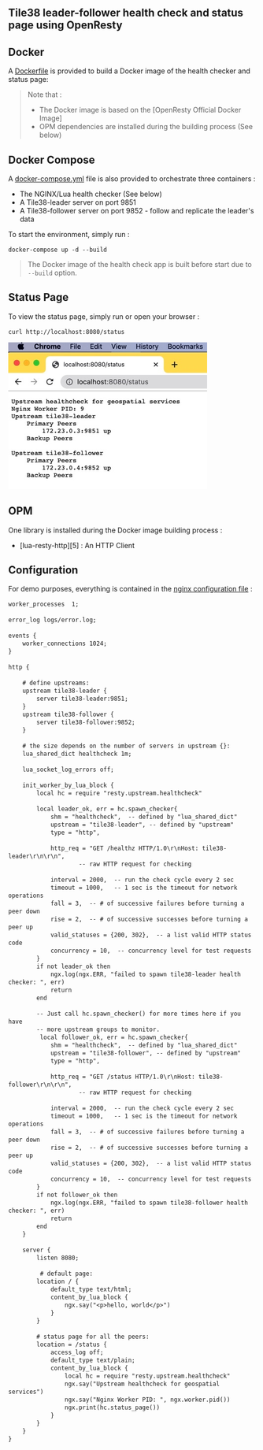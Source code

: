 ## Tile38 leader-follower health check and status page using OpenResty


Docker
------

A [Dockerfile](Dockerfile) is provided to build a Docker image of the health checker and status page:

> Note that :
> * The Docker image is based on the [OpenResty Official Docker Image]
> * OPM dependencies are installed during the building process (See below)


Docker Compose
--------------

A [docker-compose.yml](docker-compose.yml) file is also provided to orchestrate
three containers :

* The NGINX/Lua health checker (See below)
* A Tile38-leader server on port 9851
* A Tile38-follower server on port 9852 -  follow and replicate the leader's data


To start the environment, simply run :

```shell
docker-compose up -d --build
```

> The Docker image of the health check app is built before start due to `--build` option.

Status Page
---
To view the status page,  simply run or open your browser :

```shell
curl http://localhost:8080/status
```
![status page](7EED6F2B-2F0E-4DF5-A228-EC3B0FA655D3_4_5005_c.jpeg?raw=true "Status page showing peers")


OPM
---

One library is installed during the Docker image building process :

* [lua-resty-http][5] : An HTTP Client


Configuration
-------------

For demo purposes, everything is contained in the [nginx configuration file](conf/nginx.conf) :

```nginx
worker_processes  1;

error_log logs/error.log;

events {
    worker_connections 1024;
}

http {

    # define upstreams:
    upstream tile38-leader {
        server tile38-leader:9851;
    }
    upstream tile38-follower {
        server tile38-follower:9852;
    }

    # the size depends on the number of servers in upstream {}:
    lua_shared_dict healthcheck 1m;

    lua_socket_log_errors off;

    init_worker_by_lua_block {
        local hc = require "resty.upstream.healthcheck"

        local leader_ok, err = hc.spawn_checker{
            shm = "healthcheck",  -- defined by "lua_shared_dict"
            upstream = "tile38-leader", -- defined by "upstream"
            type = "http",

            http_req = "GET /healthz HTTP/1.0\r\nHost: tile38-leader\r\n\r\n",
                    -- raw HTTP request for checking

            interval = 2000,  -- run the check cycle every 2 sec
            timeout = 1000,   -- 1 sec is the timeout for network operations
            fall = 3,  -- # of successive failures before turning a peer down
            rise = 2,  -- # of successive successes before turning a peer up
            valid_statuses = {200, 302},  -- a list valid HTTP status code
            concurrency = 10,  -- concurrency level for test requests
        }
        if not leader_ok then
            ngx.log(ngx.ERR, "failed to spawn tile38-leader health checker: ", err)
            return
        end

        -- Just call hc.spawn_checker() for more times here if you have
        -- more upstream groups to monitor. 
         local follower_ok, err = hc.spawn_checker{
            shm = "healthcheck",  -- defined by "lua_shared_dict"
            upstream = "tile38-follower", -- defined by "upstream"
            type = "http",

            http_req = "GET /status HTTP/1.0\r\nHost: tile38-follower\r\n\r\n",
                    -- raw HTTP request for checking

            interval = 2000,  -- run the check cycle every 2 sec
            timeout = 1000,   -- 1 sec is the timeout for network operations
            fall = 3,  -- # of successive failures before turning a peer down
            rise = 2,  -- # of successive successes before turning a peer up
            valid_statuses = {200, 302},  -- a list valid HTTP status code
            concurrency = 10,  -- concurrency level for test requests
        }
        if not follower_ok then
            ngx.log(ngx.ERR, "failed to spawn tile38-follower health checker: ", err)
            return
        end
    }

    server {
        listen 8080;
    
         # default page:
        location / {
            default_type text/html;
            content_by_lua_block {
                ngx.say("<p>hello, world</p>")
            }
        }

        # status page for all the peers:
        location = /status {
            access_log off;
            default_type text/plain;
            content_by_lua_block {
                local hc = require "resty.upstream.healthcheck"
                ngx.say("Upstream healthcheck for geospatial services")
                ngx.say("Nginx Worker PID: ", ngx.worker.pid())
                ngx.print(hc.status_page())
            }
        }
    }
}
```


